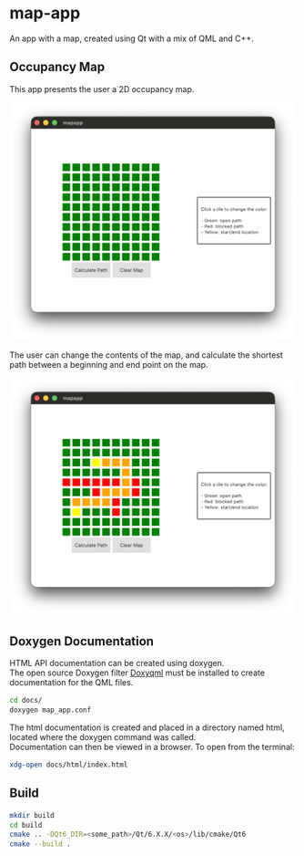 # map-app
An app with a map, created using Qt with a mix of QML and C++.

## Occupancy Map
This app presents the user a 2D occupancy map.

![Initial Screen](/docs/initial_screen.png)

The user can change the contents of the map, and calculate the
shortest path between a beginning and end point on the map.

![Showing Path](/docs/showing_path.png)

## Doxygen Documentation
HTML API documentation can be created using doxygen.  
The open source Doxygen filter [Doxyqml](https://invent.kde.org/sdk/doxyqml)
must be installed to create documentation for the QML files.
```bash
cd docs/
doxygen map_app.conf
```
The html documentation is created and placed in a directory named html,
located where the doxygen command was called.  
Documentation can then be viewed in a browser. To open from the terminal:
```bash
xdg-open docs/html/index.html
```

## Build

```bash
mkdir build
cd build
cmake .. -DQt6_DIR=<some_path>/Qt/6.X.X/<os>/lib/cmake/Qt6
cmake --build .
```
